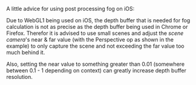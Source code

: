 A little advice for using post processing fog on iOS:

Due to WebGL1 being used on iOS, the depth buffer that is needed for fog calculation is not as precise as the depth buffer being used in Chrome or Firefox. Therefor it is advised to use small scenes and adjust the _scene camera_'s near & far value (with the Perspective op as shown in the example) to only capture the scene and not exceeding the far value too much behind it.

Also, setting the near value to something greater than 0.01 (somewhere between 0.1 - 1 depending on context) can greatly increase depth buffer resolution.
